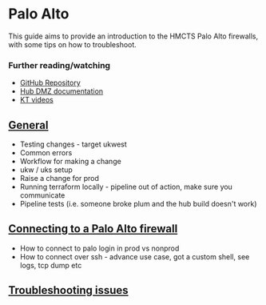 # Palo Alto

This guide aims to provide an introduction to the HMCTS Palo Alto firewalls, with some tips on how to troubleshoot. 

### Further reading/watching 
- [GitHub Repository](https://github.com/hmcts/rdo-terraform-hub-dmz)
- [Hub DMZ documentation](https://tools.hmcts.net/confluence/display/RD/HUB-DMZ)
- [KT videos](https://cjscommonplatform.sharepoint.com/sites/DTSPlatformOperationsTeam/Shared%20Documents/Transition%20to%20new%20supplier/Videos/Hub,%20DMZ,%20VPN%20&%20Networks.mp4)

## [General](guide.md)

- Testing changes - target ukwest 
- Common errors
- Workflow for making a change
- ukw / uks setup
- Raise a change for prod
- Running terraform locally - pipeline out of action, make sure you communicate
- Pipeline tests (i.e. someone broke plum and the hub build doesn't work)

## [Connecting to a Palo Alto firewall](connecting.md)

- How to connect to palo login in prod vs nonprod
- How to connect over ssh - advance use case, got a custom shell, see logs, tcp dump etc 

## [Troubleshooting issues](troubleshooting.md)